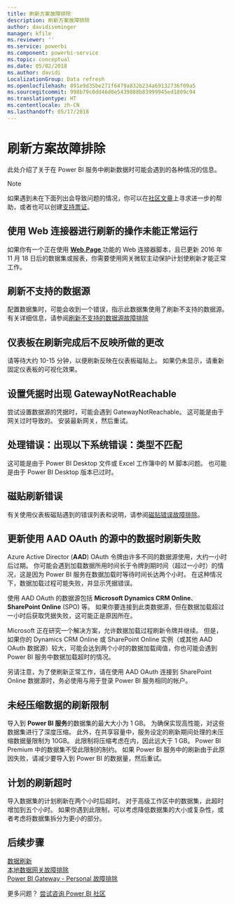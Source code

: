 ```yaml
---
title: 刷新方案故障排除
description: 刷新方案故障排除
author: davidiseminger
manager: kfile
ms.reviewer: ''
ms.service: powerbi
ms.component: powerbi-service
ms.topic: conceptual
ms.date: 05/02/2018
ms.author: davidi
LocalizationGroup: Data refresh
ms.openlocfilehash: 891e9d35be271f6479a832b234a69132736f09a5
ms.sourcegitcommit: 998b79c0dd46d0e5439888b83999945ed1809c94
ms.translationtype: HT
ms.contentlocale: zh-CN
ms.lasthandoff: 05/17/2018
---
```

# <a name="troubleshooting-refresh-scenarios"></a>刷新方案故障排除
此处介绍了关于在 Power BI 服务中刷新数据时可能会遇到的各种情况的信息。

> [!NOTE]
> 如果遇到未在下面列出会导致问题的情况，你可以在[社区文章](http://community.powerbi.com/)上寻求进一步的帮助，或者也可以创建[支持票证](https://powerbi.microsoft.com/support/)。
> 
> 

## <a name="refresh-using-web-connector-doesnt-work-properly"></a>使用 Web 连接器进行刷新的操作未能正常运行
如果你有一个正在使用 [ **Web.Page** ](https://msdn.microsoft.com/library/mt260924.aspx) 功能的 Web 连接器脚本，且已更新 2016 年 11 月 18 日后的数据集或报表，你需要使用网关微软主动保护计划使刷新才能正常工作。

## <a name="unsupported-data-source-for-refresh"></a>刷新不支持的数据源
配置数据集时，可能会收到一个错误，指示此数据集使用了刷新不支持的数据源。 有关详细信息，请参阅[刷新不支持的数据源故障排除](service-admin-troubleshoot-unsupported-data-source-for-refresh.md)

## <a name="dashboard-doesnt-reflect-changes-after-refresh"></a>仪表板在刷新完成后不反映所做的更改
请等待大约 10-15 分钟，以便刷新反映在仪表板磁贴上。  如果仍未显示，请重新固定仪表板的可视化效果。

## <a name="gatewaynotreachable-when-setting-credentials"></a>设置凭据时出现 GatewayNotReachable
尝试设置数据源的凭据时，可能会遇到 GatewayNotReachable。 这可能是由于网关过时导致的。  安装最新网关，然后重试。

## <a name="processing-error-the-following-system-error-occurred-type-mismatch"></a>处理错误：出现以下系统错误：类型不匹配
这可能是由于 Power BI Desktop 文件或 Excel 工作簿中的 M 脚本问题。  也可能是由于 Power BI Desktop 版本已过时。

## <a name="tile-refresh-errors"></a>磁贴刷新错误
有关使用仪表板磁贴遇到的错误列表和说明，请参阅[磁贴错误故障排除](refresh-troubleshooting-tile-errors.md)。

## <a name="refresh-fails-when-updating-data-from-sources-that-use-aad-oauth"></a>更新使用 AAD OAuth 的源中的数据时刷新失败
Azure Active Director (**AAD**) OAuth 令牌由许多不同的数据源使用，大约一小时后过期。 你可能会遇到加载数据所用时间长于令牌到期时间（超过一小时）的情况，这是因为 Power BI 服务在数据加载时等待时间长达两个小时。 在这种情况下，数据加载过程可能失败，并显示凭据错误。

使用 AAD OAuth 的数据源包括 **Microsoft Dynamics CRM Online**、**SharePoint Online** (SPO) 等。 如果你要连接到此类数据源，但在数据加载超过一小时后获取凭据失败，这可能正是原因所在。

Microsoft 正在研究一个解决方案，允许数据加载过程刷新令牌并继续。 但是，如果你的 Dynamics CRM Online 或 SharePoint Online 实例（或其他 AAD OAuth 数据源）较大，可能会达到两个小时的数据加载阈值，你也可能会遇到 Power BI 服务中数据加载超时的情况。

另请注意，为了使刷新正常工作，请在使用 AAD OAuth 连接到 SharePoint Online 数据源时，务必使用与用于登录 Power BI 服务相同的帐户。

## <a name="uncompressed-data-limits-for-refresh"></a>未经压缩数据的刷新限制
导入到 **Power BI 服务**的数据集的最大大小为 1 GB。 为确保实现高性能，对这些数据集进行了深度压缩。 此外，在共享容量中，服务设定的刷新期间处理的未压缩数据量限制为 10GB。 此限制将压缩考虑在内，因此远大于 1 GB。 Power BI Premium 中的数据集不受此限制的制约。 如果 Power BI 服务中的刷新由于此原因失败，请减少要导入到 Power BI 的数据量，然后重试。

## <a name="scheduled-refresh-timeout"></a>计划的刷新超时
导入数据集的计划刷新在两个小时后超时。 对于高级工作区中的数据集，此超时增加到五个小时。 如果你遇到此限制，可以考虑降低数据集的大小或复杂性，或者考虑将数据集拆分为更小的部分。

## <a name="next-steps"></a>后续步骤
[数据刷新](refresh-data.md)  
[本地数据网关故障排除](service-gateway-onprem-tshoot.md)  
[Power BI Gateway - Personal 故障排除](service-admin-troubleshooting-power-bi-personal-gateway.md)  

更多问题？ [尝试咨询 Power BI 社区](http://community.powerbi.com/)

